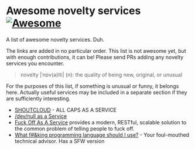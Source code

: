 # Awesome novelty services [![Awesome][awesome-badge]][awesome]
A list of awesome novelty services. Duh.

The links are added in no particular order.
This list is not awesome yet, but with enough contributions, it can be!
Please send PRs adding any novelty services you encounter.

> novelty |ˈnɒv(ə)lti| (n): the quality of being new, original, or unusual

For the purposes of this list, if something is unusual or funny, it belongs here.
Actually useful services may be included in a separate section if they are sufficiently interesting.

 - [SHOUTCLOUD](http://shoutcloud.io/) - ALL CAPS AS A SERVICE
 - [/dev/null as a Service](https://devnull-as-a-service.com/)
 - [Fuck Off As A Service](http://www.foaas.com/) provides a modern, RESTful, scalable solution to the common problem of telling people to fuck off.
 - [What f#&king programming language should I use?](http://www.wfplsiu.com/) - Your foul-mouthed technical advisor. Has a SFW version

<!-- Links -->
[awesome]: https://github.com/sindresorhus/awesome
[awesome-badge]: https://cdn.rawgit.com/sindresorhus/awesome/d7305f38d29fed78fa85652e3a63e154dd8e8829/media/badge.svg
